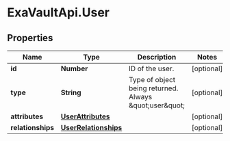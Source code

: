 # ExaVaultApi.User

## Properties
Name | Type | Description | Notes
------------ | ------------- | ------------- | -------------
**id** | **Number** | ID of the user. | [optional] 
**type** | **String** | Type of object being returned. Always \&quot;user\&quot; | [optional] 
**attributes** | [**UserAttributes**](UserAttributes.md) |  | [optional] 
**relationships** | [**UserRelationships**](UserRelationships.md) |  | [optional] 
